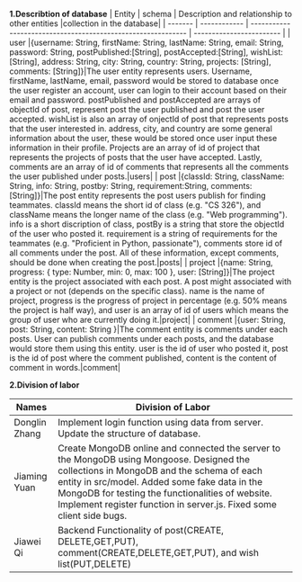 **1.Describtion of database**
| Entity  | schema       | Description and relationship to other entities               |collection in the database|
| ------- | ------------ | ------------------------------------------------------------ | ------------------------ |
| user    |{username:   String, firstName:  String, lastName:   String, email:      String, password:   String, postPublished:[String], postAccepted:[String], wishList:   [String], address:    String, city:       String, country:    String, projects:   [String], comments:   [String]}|The user entity represents users. Username, firstName, lastName, email, password would be stored to database once the user register an account, user can login to their account based on their email and password. postPublished and postAccepted are arrays of objectId of post, represent post the user published and post the user accepted. wishList is also an array of onjectId of post that represents posts that the user interested in. address, city, and country are some general information about the user, these would be stored once user input these information in their profile. Projects are an array of id of project that represents the projects of posts that the user have accepted. Lastly, comments are an array of id of comments that represents all the comments the user published under posts.|users|
| post    |{classId:    String, className:  String,  info:       String, postby:     String, requirement:String, comments:   [String]}|The post entity represents the post users publish for finding teammates. classId means the short id of class (e.g. "CS 326"), and className means the longer name of the class (e.g. "Web programming"). info is a short discription of class, postBy is a string that store the objectId of the user who posted it. requirement is a string of requirements for the teammates (e.g. "Proficient in Python, passionate"), comments store id of all comments under the post. All of these information, except comments, should be done when creating the post.|posts|
| project |{name:       String, progress:   { type: Number, min: 0, max: 100 }, user:       [String]}|The project entity is the project associated with each post. A post might associated with a project or not (depends on the specific class). name is the name of project, progress is the progress of project in percentage (e.g. 50% means the project is half way), and user is an array of id of users which means the group of user who are currently doing it.|project|
| comment |{user:       String, post:       String, content:    String  }|The comment entity is comments under each posts. User can publish comments under each posts, and the database would store them using this entity. user is the id of user who posted it, post is the id of post where the comment published, content is the content of comment in words.|comment|







**2.Division of labor**

| Names         | Division of Labor                                            |
| ------------- | ------------------------------------------------------------ |
| Donglin Zhang | Implement login function using data from server. Update the structure of database.|
| Jiaming Yuan  | Create MongoDB online and connected the server to the MongoDB using Mongoose. Designed the collections in MongoDB and the schema of each entity in src/model. Added some fake data in the MongoDB for testing the functionalities of website. Implement register function in server.js. Fixed some client side bugs.|
| Jiawei Qi     | Backend Functionality of  post(CREATE, DELETE,GET,PUT), comment(CREATE,DELETE,GET,PUT), and wish list(PUT,DELETE) |
